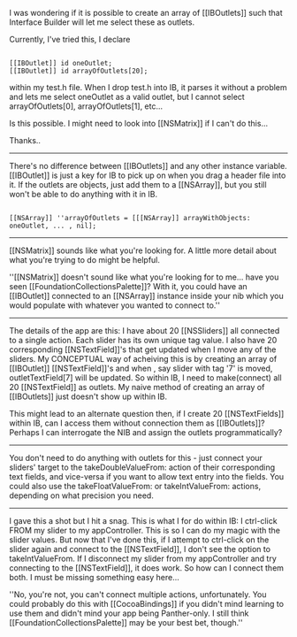 I was wondering if it is possible to create an array of [[IBOutlets]] such that Interface Builder will let me select these as outlets.

Currently, I've tried this, I declare

<code>
[[IBOutlet]] id oneOutlet;
[[IBOutlet]] id arrayOfOutlets[20];
</code>

within my test.h file.  When I drop test.h into IB, it parses it without a problem and lets me select oneOutlet as a valid outlet, but I cannot select arrayOfOutlets[0], arrayOfOutlets[1], etc...

Is this possible.  I might need to look into [[NSMatrix]] if I can't do this...

Thanks..

----

There's no difference between [[IBOutlets]] and any other instance variable. [[IBOutlet]] is just a key for IB to pick up on when you drag a header file into it. If the outlets are objects, just add them to a [[NSArray]], but you still won't be able to do anything with it in IB.

<code>
[[NSArray]] ''arrayOfOutlets = [[[NSArray]] arrayWithObjects: oneOutlet, ... , nil];
</code>

----

[[NSMatrix]] sounds like what you're looking for. A little more detail about what you're trying to do might be helpful.

''[[NSMatrix]] doesn't sound like what you're looking for to me... have you seen [[FoundationCollectionsPalette]]? With it, you could have an [[IBOutlet]] connected to an [[NSArray]] instance inside your nib which you would populate with whatever you wanted to connect to.''

----
The details of the app are this:  I have about 20 [[NSSliders]] all connected to a single action.  Each slider has its own unique tag value.  I also have 20 corresponding [[NSTextField]]'s that get updated when I move any of the sliders.  My CONCEPTUAL way of acheiving this is by creating an array of [[IBOutlet]] [[NSTextField]]'s and when , say slider with tag '7' is moved, outletTextField[7] will be updated.  So within IB, I need to make(connect) all 20 [[NSTextField]] as outlets.  My naive method of creating an array of [[IBOutlets]] just doesn't show up within IB.

This might lead to an alternate question then, if I create 20 [[NSTextFields]] within IB, can I access them without connection them as [[IBOutlets]]?  Perhaps I can interrogate the NIB and assign the outlets programmatically?

----

You don't need to do anything with outlets for this - just connect your sliders' target to the takeDoubleValueFrom: action of their corresponding text fields, and vice-versa if you want to allow text entry into the fields. You could also use the takeFloatValueFrom: or takeIntValueFrom: actions, depending  on what precision you need.

----

I gave this a shot but I hit a snag.  This is what I for do within IB: I ctrl-click FROM my slider to my appController.  This is so I can do my magic with the slider values.  But now that I've done this, if I attempt to ctrl-click on the slider again and connect to the [[NSTextField]], I don't see the option to takeIntValueFrom.  If I disconnect my slider from my appController and try connecting to the [[NSTextField]], it does work.  So how can I connect them both.  I must be missing something easy here...

''No, you're not, you can't connect multiple actions, unfortunately. You could probably do this with [[CocoaBindings]] if you didn't mind learning to use them and didn't mind your app being Panther-only. I still think [[FoundationCollectionsPalette]] may be your best bet, though.''
